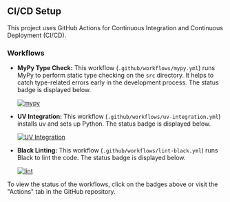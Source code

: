 ## CI/CD Setup

This project uses GitHub Actions for Continuous Integration and Continuous Deployment (CI/CD).

### Workflows

*   **MyPy Type Check:** This workflow (`.github/workflows/mypy.yml`) runs MyPy to perform static type checking on the `src` directory. It helps to catch type-related errors early in the development process. The status badge is displayed below.

    [![mypy](https://github.com/mohamadghaffari/gemini-tel-bot/actions/workflows/mypy.yml/badge.svg)](https://github.com/mohamadghaffari/gemini-tel-bot/actions/workflows/mypy.yml)

*   **UV Integration:** This workflow (`.github/workflows/uv-integration.yml`) installs uv and sets up Python. The status badge is displayed below.

    [![UV Integration](https://github.com/mohamadghaffari/gemini-tel-bot/actions/workflows/uv-integration.yml/badge.svg)](https://github.com/mohamadghaffari/gemini-tel-bot/actions/workflows/uv-integration.yml)

*   **Black Linting:** This workflow (`.github/workflows/lint-black.yml`) runs Black to lint the code. The status badge is displayed below.

    [![lint](https://github.com/mohamadghaffari/gemini-tel-bot/actions/workflows/lint-black.yml/badge.svg)](https://github.com/mohamadghaffari/gemini-tel-bot/actions/workflows/lint-black.yml)

To view the status of the workflows, click on the badges above or visit the "Actions" tab in the GitHub repository.
